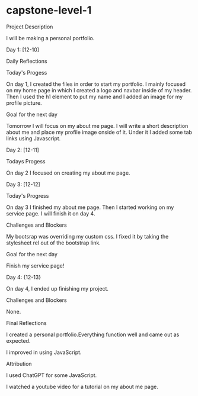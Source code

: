 # capstone-level-1

Project Description

I will be making a personal portfolio.

Day 1: [12-10]

Daily Reflections

Today's Progess

On day 1, I created the files in order to start my portfolio. I mainly focused on my home page in which I created a logo and navbar inside of my header. Then I used the h1 element to put my name and I added an image for my profile picture.

Goal for the next day

Tomorrow I will focus on my about me page. I will write a short description about me and place my profile image onside of it. Under it I added some tab links using Javascript.

Day 2: [12-11]

Todays Progess

On day 2 I focused on creating my about me page.

Day 3: [12-12]

Today's Progress

On day 3 I finished my about me page. Then I started working on my service page. I will finish it on day 4.

Challenges and Blockers

My bootsrap was overriding my custom css. I fixed it by taking the stylesheet rel out of the bootstrap link.

Goal for the next day

Finish my service page!

Day 4: {12-13}

On day 4, I ended up finishing my project.

Challenges and Blockers

None.

Final Reflections

I created a personal portfolio.Everything function well and came out as expected.

I improved in using JavaScript.

Attribution

I used ChatGPT for some JavaScript.

I watched a youtube video for a tutorial on my about me page.
